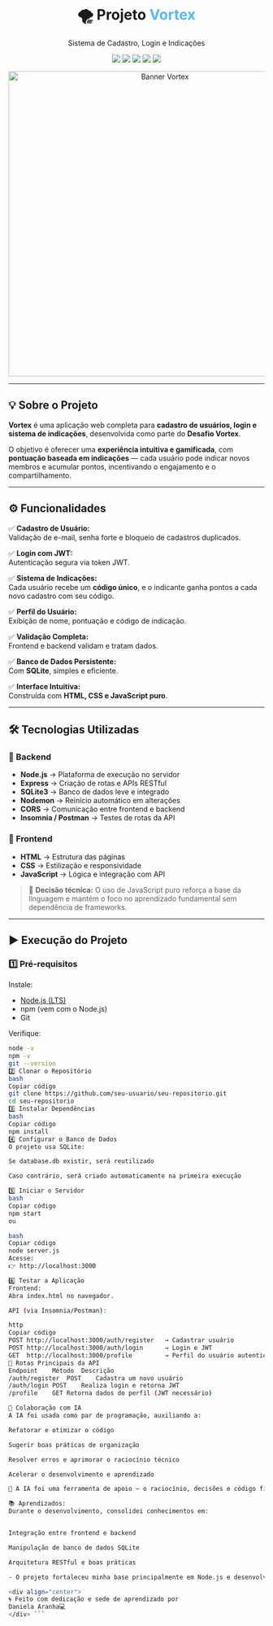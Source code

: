 <div align="center">

<!-- Banner com título estilizado -->
<h1 align="center">
🌪️ Projeto <span style="color:#5AB9EA;">Vortex</span>
</h1>

<p>
Sistema de Cadastro, Login e Indicações
</p>

<!-- Badges -->
<p>
  <img src="https://img.shields.io/badge/status-finalizado-green?style=for-the-badge"/>
  <img src="https://img.shields.io/badge/license-MIT-blue?style=for-the-badge"/>
  <img src="https://img.shields.io/badge/Node.js-20.x-339933?style=for-the-badge&logo=node.js"/>
  <img src="https://img.shields.io/badge/SQLite-3.x-003B57?style=for-the-badge&logo=sqlite"/>
  <img src="https://img.shields.io/badge/made%20with-love-ff69b4?style=for-the-badge"/>
</p>

<!-- Banner visual (substitua pelo seu GIF/imagem se quiser) -->
<img src="https://i.imgur.com/0kK6wOa.png" width="600" alt="Banner Vortex"/>

</div>

---

## 💡 Sobre o Projeto

**Vortex** é uma aplicação web completa para **cadastro de usuários, login e sistema de indicações**, desenvolvida como parte do **Desafio Vortex**.

O objetivo é oferecer uma **experiência intuitiva e gamificada**, com **pontuação baseada em indicações** — cada usuário pode indicar novos membros e acumular pontos, incentivando o engajamento e o compartilhamento.

---

## ⚙️ Funcionalidades

✅ **Cadastro de Usuário:**  
Validação de e-mail, senha forte e bloqueio de cadastros duplicados.  

✅ **Login com JWT:**  
Autenticação segura via token JWT.  

✅ **Sistema de Indicações:**  
Cada usuário recebe um **código único**, e o indicante ganha pontos a cada novo cadastro com seu código.  

✅ **Perfil do Usuário:**  
Exibição de nome, pontuação e código de indicação.  

✅ **Validação Completa:**  
Frontend e backend validam e tratam dados.  

✅ **Banco de Dados Persistente:**  
Com **SQLite**, simples e eficiente.  

✅ **Interface Intuitiva:**  
Construída com **HTML, CSS e JavaScript puro**.

---

## 🛠️ Tecnologias Utilizadas

### 🧩 Backend
- **Node.js** → Plataforma de execução no servidor  
- **Express** → Criação de rotas e APIs RESTful  
- **SQLite3** → Banco de dados leve e integrado  
- **Nodemon** → Reinício automático em alterações  
- **CORS** → Comunicação entre frontend e backend  
- **Insomnia / Postman** → Testes de rotas da API  

### 🎨 Frontend
- **HTML** → Estrutura das páginas  
- **CSS** → Estilização e responsividade  
- **JavaScript** → Lógica e integração com API  

> 💬 **Decisão técnica:** O uso de JavaScript puro reforça a base da linguagem e mantém o foco no aprendizado fundamental sem dependência de frameworks.

---

## ▶️ Execução do Projeto

### 1️⃣ Pré-requisitos

Instale:
- [Node.js (LTS)](https://nodejs.org/)
- npm (vem com o Node.js)
- Git

Verifique:
```bash
node -v
npm -v
git --version
2️⃣ Clonar o Repositório
bash
Copiar código
git clone https://github.com/seu-usuario/seu-repositorio.git
cd seu-repositorio
3️⃣ Instalar Dependências
bash
Copiar código
npm install
4️⃣ Configurar o Banco de Dados
O projeto usa SQLite:

Se database.db existir, será reutilizado

Caso contrário, será criado automaticamente na primeira execução

5️⃣ Iniciar o Servidor
bash
Copiar código
npm start
ou

bash
Copiar código
node server.js
Acesse:
👉 http://localhost:3000

6️⃣ Testar a Aplicação
Frontend:
Abra index.html no navegador.

API (via Insomnia/Postman):

http
Copiar código
POST http://localhost:3000/auth/register   → Cadastrar usuário
POST http://localhost:3000/auth/login      → Login e JWT
GET  http://localhost:3000/profile         → Perfil do usuário autenticado
🔗 Rotas Principais da API
Endpoint	Método	Descrição
/auth/register	POST	Cadastra um novo usuário
/auth/login	POST	Realiza login e retorna JWT
/profile	GET	Retorna dados do perfil (JWT necessário)

🤖 Colaboração com IA
A IA foi usada como par de programação, auxiliando a:

Refatorar e otimizar o código

Sugerir boas práticas de organização

Resolver erros e aprimorar o raciocínio técnico

Acelerar o desenvolvimento e aprendizado

💬 A IA foi uma ferramenta de apoio — o raciocínio, decisões e código final são autorais.

📚 Aprendizados:
Durante o desenvolvimento, consolidei conhecimentos em:


Integração entre frontend e backend

Manipulação de banco de dados SQLite

Arquitetura RESTful e boas práticas

- O projeto fortaleceu minha base principalmente em Node.js e desenvolvimento web full stack.

<div align="center">
🌀 Feito com dedicação e sede de aprendizado por
Daniela Aranha💻
</div> ```